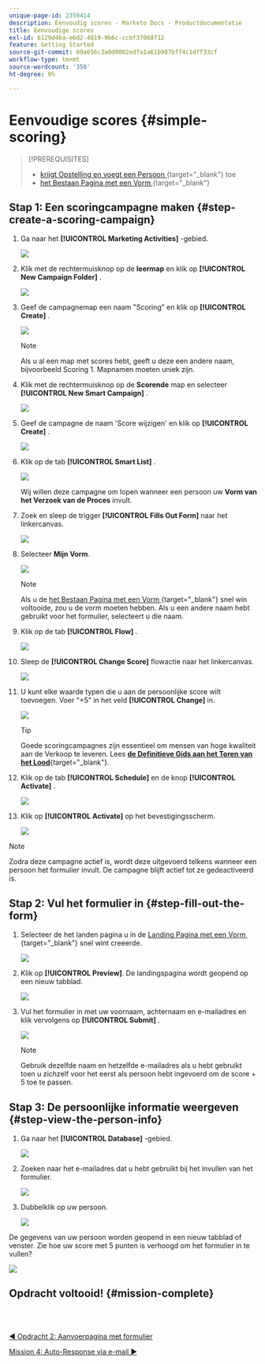 ```yaml
---
unique-page-id: 2359414
description: Eenvoudig scoren - Marketo Docs - Productdocumentatie
title: Eenvoudige scores
exl-id: 6129d46a-e6d2-4819-9b6c-ccbf37060712
feature: Getting Started
source-git-commit: 09a656c3a0d0002edfa1a61b987bff4c1dff33cf
workflow-type: tm+mt
source-wordcount: '350'
ht-degree: 0%

---
```


# Eenvoudige scores {#simple-scoring}

>[!PREREQUISITES]
>
>* [&#x200B; krijgt Opstelling en voegt een Persoon &#x200B;](/help/marketo/getting-started/quick-wins/get-set-up-and-add-a-person.md){target="_blank"} toe
>* [&#x200B; het Bestaan Pagina met een Vorm &#x200B;](/help/marketo/getting-started/quick-wins/landing-page-with-a-form.md){target="_blank"}

## Stap 1: Een scoringcampagne maken {#step-create-a-scoring-campaign}

1. Ga naar het **[!UICONTROL Marketing Activities]** -gebied.

   ![](assets/simple-scoring-1.png)

1. Klik met de rechtermuisknop op de **leermap** en klik op **[!UICONTROL New Campaign Folder]** .

   ![](assets/simple-scoring-2.png)

1. Geef de campagnemap een naam &quot;Scoring&quot; en klik op **[!UICONTROL Create]** .

   ![](assets/simple-scoring-3.png)

   >[!NOTE]
   >
   >Als u al een map met scores hebt, geeft u deze een andere naam, bijvoorbeeld Scoring 1. Mapnamen moeten uniek zijn.

1. Klik met de rechtermuisknop op de **Scorende** map en selecteer **[!UICONTROL New Smart Campaign]** .

   ![](assets/simple-scoring-4.png)

1. Geef de campagne de naam &#39;Score wijzigen&#39; en klik op **[!UICONTROL Create]** .

   ![](assets/simple-scoring-5.png)

1. Klik op de tab **[!UICONTROL Smart List]** .

   ![](assets/simple-scoring-6.png)

   Wij willen deze campagne om lopen wanneer een persoon uw **Vorm van het Verzoek van de Proces** invult.

1. Zoek en sleep de trigger **[!UICONTROL Fills Out Form]** naar het linkercanvas.

   ![](assets/simple-scoring-7.png)

1. Selecteer **Mijn Vorm**.

   ![](assets/simple-scoring-8.png)

   >[!NOTE]
   >
   >Als u de [&#x200B; het Bestaan Pagina met een Vorm &#x200B;](/help/marketo/getting-started/quick-wins/landing-page-with-a-form.md){target="_blank"} snel win voltooide, zou u de vorm moeten hebben. Als u een andere naam hebt gebruikt voor het formulier, selecteert u die naam.

1. Klik op de tab **[!UICONTROL Flow]** .

   ![](assets/simple-scoring-9.png)

1. Sleep de **[!UICONTROL Change Score]** flowactie naar het linkercanvas.

   ![](assets/simple-scoring-10.png)

1. U kunt elke waarde typen die u aan de persoonlijke score wilt toevoegen. Voer &quot;+5&quot; in het veld **[!UICONTROL Change]** in.

   ![](assets/simple-scoring-11.png)

   >[!TIP]
   >
   >Goede scoringcampagnes zijn essentieel om mensen van hoge kwaliteit aan de Verkoop te leveren. Lees [**de Definitieve Gids aan het Toren van het Lood** &#x200B;](https://www.marketo.com/definitive-guides/lead-scoring/){target="_blank"}.

1. Klik op de tab **[!UICONTROL Schedule]** en de knop **[!UICONTROL Activate]** .

   ![](assets/simple-scoring-12.png)

1. Klik op **[!UICONTROL Activate]** op het bevestigingsscherm.

   ![](assets/simple-scoring-13.png)

>[!NOTE]
>
>Zodra deze campagne actief is, wordt deze uitgevoerd telkens wanneer een persoon het formulier invult. De campagne blijft actief tot ze gedeactiveerd is.

## Stap 2: Vul het formulier in {#step-fill-out-the-form}

1. Selecteer de het landen pagina u in de [&#x200B; Landing Pagina met een Vorm &#x200B;](/help/marketo/getting-started/quick-wins/landing-page-with-a-form.md){target="_blank"} snel wint creeerde.

   ![](assets/simple-scoring-14.png)

1. Klik op **[!UICONTROL Preview]**. De landingspagina wordt geopend op een nieuw tabblad.

   ![](assets/simple-scoring-15.png)

1. Vul het formulier in met uw voornaam, achternaam en e-mailadres en klik vervolgens op **[!UICONTROL Submit]** .

   ![](assets/simple-scoring-16.png)

   >[!NOTE]
   >
   >Gebruik dezelfde naam en hetzelfde e-mailadres als u hebt gebruikt toen u zichzelf voor het eerst als persoon hebt ingevoerd om de score + 5 toe te passen.

## Stap 3: De persoonlijke informatie weergeven {#step-view-the-person-info}

1. Ga naar het **[!UICONTROL Database]** -gebied.

   ![](assets/simple-scoring-17.png)

1. Zoeken naar het e-mailadres dat u hebt gebruikt bij het invullen van het formulier.

   ![](assets/simple-scoring-18.png)

1. Dubbelklik op uw persoon.

   ![](assets/simple-scoring-19.png)

De gegevens van uw persoon worden geopend in een nieuw tabblad of venster. Zie hoe uw score met 5 punten is verhoogd om het formulier in te vullen?

![](assets/simple-scoring-20.png)

## Opdracht voltooid! {#mission-complete}

<br> 

[◄ Opdracht 2: Aanvoerpagina met formulier](/help/marketo/getting-started/quick-wins/landing-page-with-a-form.md)

[Mission 4: Auto-Response via e-mail ►](/help/marketo/getting-started/quick-wins/email-auto-response.md)
